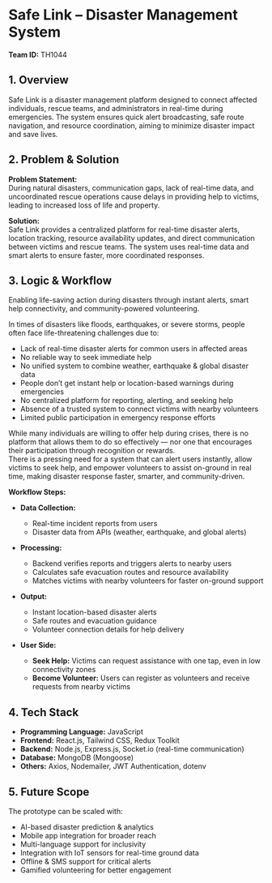 # Safe Link – Disaster Management System

**Team ID:** TH1044  

## 1. Overview
Safe Link is a disaster management platform designed to connect affected individuals, rescue teams, and administrators in real-time during emergencies. The system ensures quick alert broadcasting, safe route navigation, and resource coordination, aiming to minimize disaster impact and save lives.

## 2. Problem & Solution

**Problem Statement:**  
During natural disasters, communication gaps, lack of real-time data, and uncoordinated rescue operations cause delays in providing help to victims, leading to increased loss of life and property.  

**Solution:**  
Safe Link provides a centralized platform for real-time disaster alerts, location tracking, resource availability updates, and direct communication between victims and rescue teams. The system uses real-time data and smart alerts to ensure faster, more coordinated responses.  

## 3. Logic & Workflow

Enabling life-saving action during disasters through instant alerts, smart help connectivity, and community-powered volunteering.

In times of disasters like floods, earthquakes, or severe storms, people often face life-threatening challenges due to:
- Lack of real-time disaster alerts for common users in affected areas  
- No reliable way to seek immediate help  
- No unified system to combine weather, earthquake & global disaster data  
- People don’t get instant help or location-based warnings during emergencies  
- No centralized platform for reporting, alerting, and seeking help  
- Absence of a trusted system to connect victims with nearby volunteers  
- Limited public participation in emergency response efforts  

While many individuals are willing to offer help during crises, there is no platform that allows them to do so effectively — nor one that encourages their participation through recognition or rewards.  
There is a pressing need for a system that can alert users instantly, allow victims to seek help, and empower volunteers to assist on-ground in real time, making disaster response faster, smarter, and community-driven.  

**Workflow Steps:**  

- **Data Collection:**  
  - Real-time incident reports from users  
  - Disaster data from APIs (weather, earthquake, and global alerts)  

- **Processing:**  
  - Backend verifies reports and triggers alerts to nearby users  
  - Calculates safe evacuation routes and resource availability  
  - Matches victims with nearby volunteers for faster on-ground support  

- **Output:**  
  - Instant location-based disaster alerts  
  - Safe routes and evacuation guidance  
  - Volunteer connection details for help delivery  

- **User Side:**  
  - **Seek Help:** Victims can request assistance with one tap, even in low connectivity zones  
  - **Become Volunteer:** Users can register as volunteers and receive requests from nearby victims  

## 4. Tech Stack
- **Programming Language:** JavaScript  
- **Frontend:** React.js, Tailwind CSS, Redux Toolkit  
- **Backend:** Node.js, Express.js, Socket.io (real-time communication)  
- **Database:** MongoDB (Mongoose)  
- **Others:** Axios, Nodemailer, JWT Authentication, dotenv  

## 5. Future Scope
The prototype can be scaled with:  
- AI-based disaster prediction & analytics  
- Mobile app integration for broader reach  
- Multi-language support for inclusivity  
- Integration with IoT sensors for real-time ground data  
- Offline & SMS support for critical alerts  
- Gamified volunteering for better engagement  
